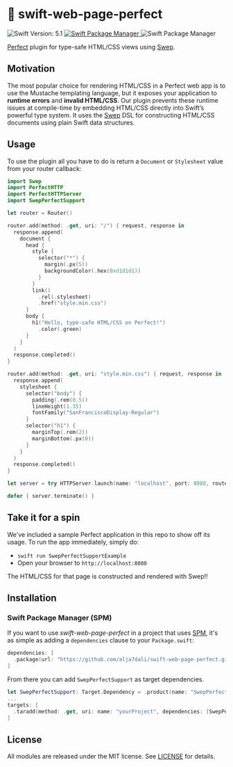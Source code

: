 
# 🦅 swift-web-page-perfect

<p align="left">
  <img src="https://img.shields.io/badge/Swift_Version-5.1-orange.svg?style=flat&logo=Swift" alt="Swift Version: 5.1"/>
  <a href="https://swift.org/package-manager">
    <img src="https://img.shields.io/badge/SwiftPM-Compatible-darkgreen.svg?style=flat" alt="Swift Package Manager"/>
  </a>
    <img src="https://img.shields.io/badge/Platforms-macOS,%20iOS,%20Linux-darkgreen.svg?style=flat" alt="Swift Package Manager"/>
</p>

[Perfect](https://www.perfect.org) plugin for type-safe HTML/CSS views using [Swep](https://github.com/alja7dali/swift-web-page).

## Motivation

The most popular choice for rendering HTML/CSS in a Perfect web app is to use the Mustache templating language, but it exposes your application to **runtime errors** and **invalid HTML/CSS**. Our plugin prevents these runtime issues at compile-time by embedding HTML/CSS directly into Swift’s powerful type system. It uses the [Swep](https://github.com/alja7dali/swift-web-page) DSL for constructing HTML/CSS documents using plain Swift data structures.

## Usage

To use the plugin all you have to do is return a `Document` or `Stylesheet` value from your router callback:

``` swift
import Swep
import PerfectHTTP
import PerfectHTTPServer
import SwepPerfectSupport

let router = Router()

router.add(method: .get, uri: "/") { request, response in
  response.append(
    document {
      head {
        style {
          selector("*") {
            margin(.px(5))
            backgroundColor(.hex(0xd1d1d1))
          }
        }
        link()
          .rel(.stylesheet)
          .href("style.min.css")
      }
      body {
        h1("Hello, type-safe HTML/CSS on Perfect!")
          .color(.green)
      }
    }
  )
  response.completed()
}

router.add(method: .get, uri: "style.min.css") { request, response in
  response.append(
    stylesheet {
      selector("body") {
        padding(.rem(0.5))
        lineHeight(1.35)
        fontFamily("SanFranciscoDisplay-Regular")
      }
      selector("h1") {
        marginTop(.rem(2))
        marginBottom(.px(0))
      }
    }
  )
  response.completed()
}

let server = try HTTPServer.launch(name: "localhost", port: 8080, routes: routes)

defer { server.terminate() }
```

## Take it for a spin

We've included a sample Perfect application in this repo to show off its usage. To run the app immediately, simply do:

* `swift run SwepPerfectSupportExample`
* Open your browser to `http://localhost:8080`

The HTML/CSS for that page is constructed and rendered with Swep!!

## Installation

### Swift Package Manager (SPM)

If you want to use *swift-web-page-perfect* in a project that uses [SPM](https://swift.org/package-manager/), it's as simple as adding a `dependencies` clause to your `Package.swift`:

``` swift
dependencies: [
  .package(url: "https://github.com/alja7dali/swift-web-page-perfect.git", from: "0.0.1")
]
```

From there you can add `SwepPerfectSupport` as target dependencies.

``` swift
let SwepPerfectSupport: Target.Dependency = .product(name: "SwepPerfectSupport", package: "swift-web-page-perfect")
...
targets: [
  .taradd(method: .get, uri: name: "yourProject", dependencies: [SwepPerfectSupport]),
]
```

## License

All modules are released under the MIT license. See [LICENSE](./LICENSE.md) for details.